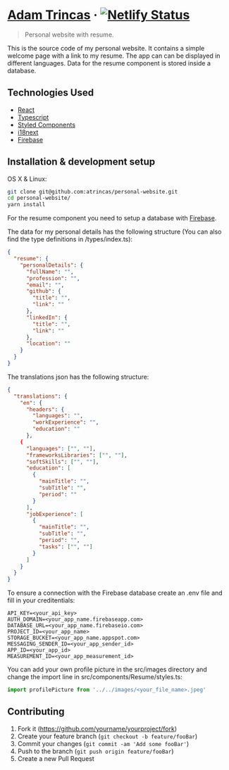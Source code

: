 # [Adam Trincas](https://adamtrincas.netlify.app/) &middot; [![Netlify Status](https://api.netlify.com/api/v1/badges/63a938a2-ca72-4953-a5c3-e6a0e35076d0/deploy-status)](https://app.netlify.com/sites/adamtrincas/deploys)

> Personal website with resume.

This is the source code of my personal website. It contains a simple welcome page with a link to my
resume. The app can can be displayed in different languages. Data for the resume component is stored
inside a database.

## Technologies Used

- [React](https://reactjs.org/)
- [Typescript](https://www.typescriptlang.org/)
- [Styled Components](https://styled-components.com/)
- [i18next](https://www.i18next.com/)
- [Firebase](https://firebase.google.com/)

## Installation & development setup

OS X & Linux:

```sh
git clone git@github.com:atrincas/personal-website.git
cd personal-website/
yarn install
```

For the resume component you need to setup a database with [Firebase](https://firebase.google.com/).

The data for my personal details has the following structure (You can also find the type definitions
in /types/index.ts):

```json
{
  "resume": {
    "personalDetails": {
      "fullName": "",
      "profession": "",
      "email": "",
      "github": {
        "title": "",
        "link": ""
      },
      "linkedIn": {
        "title": "",
        "link": ""
      },
      "location": ""
    }
  }
}
```

The translations json has the following structure:

```json
{
  "translations": {
    "en": {
      "headers": {
        "languages": "",
        "workExperience": "",
        "education": ""
      },
    {
      "languages": ["", ""],
      "frameworksLibraries": ["", ""],
      "softSkills": ["", ""],
      "education": [
        {
          "mainTitle": "",
          "subTitle": "",
          "period": ""
        }
      ],
      "jobExperience": [
        {
          "mainTitle": "",
          "subTitle": "",
          "period": "",
          "tasks": ["", ""]
        }
      ]
    }
  }
}
```

To ensure a connection with the Firebase database create an .env file and fill in your
creditentials:

```env
API_KEY=<your_api_key>
AUTH_DOMAIN=<your_app_name.firebaseapp.com>
DATABASE_URL=<your_app_name.firebaseio.com>
PROJECT_ID=<your_app_name>
STORAGE_BUCKET=<your_app_name.appspot.com>
MESSAGING_SENDER_ID=<your_app_sender_id>
APP_ID=<your_app_id>
MEASUREMENT_ID=<your_app_measurement_id>
```

You can add your own profile picture in the src/images directory and change the import line in
src/components/Resume/styles.ts:

```ts
import profilePicture from '../../images/<your_file_name>.jpeg'
```

## Contributing

1. Fork it (<https://github.com/yourname/yourproject/fork>)
2. Create your feature branch (`git checkout -b feature/fooBar`)
3. Commit your changes (`git commit -am 'Add some fooBar'`)
4. Push to the branch (`git push origin feature/fooBar`)
5. Create a new Pull Request
